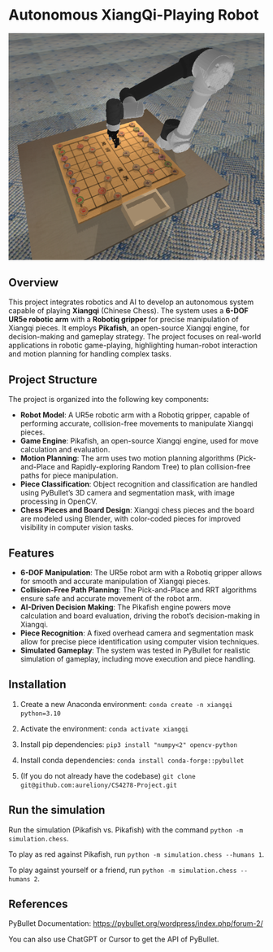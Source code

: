 # Autonomous XiangQi-Playing Robot

![PyBullet Setup](imgs/setup_photo.png)

## Overview

This project integrates robotics and AI to develop an autonomous system capable of playing **Xiangqi** (Chinese Chess). The system uses a **6-DOF UR5e robotic arm** with a **Robotiq gripper** for precise manipulation of Xiangqi pieces. It employs **Pikafish**, an open-source Xiangqi engine, for decision-making and gameplay strategy. The project focuses on real-world applications in robotic game-playing, highlighting human-robot interaction and motion planning for handling complex tasks.

## Project Structure

The project is organized into the following key components:

- **Robot Model**: A UR5e robotic arm with a Robotiq gripper, capable of performing accurate, collision-free movements to manipulate Xiangqi pieces.
- **Game Engine**: Pikafish, an open-source Xiangqi engine, used for move calculation and evaluation.
- **Motion Planning**: The arm uses two motion planning algorithms (Pick-and-Place and Rapidly-exploring Random Tree) to plan collision-free paths for piece manipulation.
- **Piece Classification**: Object recognition and classification are handled using PyBullet’s 3D camera and segmentation mask, with image processing in OpenCV.
- **Chess Pieces and Board Design**: Xiangqi chess pieces and the board are modeled using Blender, with color-coded pieces for improved visibility in computer vision tasks.

## Features

- **6-DOF Manipulation**: The UR5e robot arm with a Robotiq gripper allows for smooth and accurate manipulation of Xiangqi pieces.
- **Collision-Free Path Planning**: The Pick-and-Place and RRT algorithms ensure safe and accurate movement of the robot arm.
- **AI-Driven Decision Making**: The Pikafish engine powers move calculation and board evaluation, driving the robot’s decision-making in Xiangqi.
- **Piece Recognition**: A fixed overhead camera and segmentation mask allow for precise piece identification using computer vision techniques.
- **Simulated Gameplay**: The system was tested in PyBullet for realistic simulation of gameplay, including move execution and piece handling.

## Installation

1. Create a new Anaconda environment: `conda create -n xiangqi python=3.10`

1. Activate the environment: `conda activate xiangqi`

1. Install pip dependencies: `pip3 install "numpy<2" opencv-python`

1. Install conda dependencies: `conda install conda-forge::pybullet`

1. (If you do not already have the codebase) `git clone git@github.com:aureliony/CS4278-Project.git`

## Run the simulation

Run the simulation (Pikafish vs. Pikafish) with the command `python -m simulation.chess`.

To play as red against Pikafish, run `python -m simulation.chess --humans 1`.

To play against yourself or a friend, run `python -m simulation.chess --humans 2`.

## References

PyBullet Documentation: <https://pybullet.org/wordpress/index.php/forum-2/>

You can also use ChatGPT or Cursor to get the API of PyBullet.
